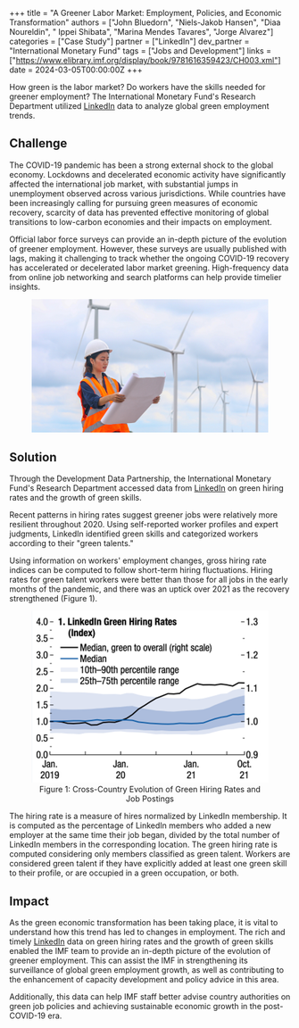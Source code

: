 +++
title = "A Greener Labor Market: Employment, Policies, and Economic Transformation"
authors = ["John Bluedorn", "Niels-Jakob Hansen", "Diaa Noureldin", " Ippei Shibata", "Marina Mendes Tavares", "Jorge Alvarez"]
categories = ["Case Study"]
partner = ["LinkedIn"]
dev_partner = "International Monetary Fund"
tags = ["Jobs and Development"]
links = ["https://www.elibrary.imf.org/display/book/9781616359423/CH003.xml"] 
date = 2024-03-05T00:00:00Z
+++

How green is the labor market? Do workers have the skills needed for greener employment? The International Monetary Fund's Research Department utilized [LinkedIn](https://economicgraph.linkedin.com/) data to analyze global green employment trends.


## Challenge

The COVID-19 pandemic has been a strong external shock to the global economy. Lockdowns and decelerated economic activity have significantly affected the international job market, with substantial jumps in unemployment observed across various jurisdictions. While countries have been increasingly calling for pursuing green measures of economic recovery, scarcity of data has prevented effective monitoring of global transitions to low-carbon economies and their impacts on employment.

Official labor force surveys can provide an in-depth picture of the evolution of greener employment. However, these surveys are usually published with lags, making it challenging to track whether the ongoing COVID-19 recovery has accelerated or decelerated labor market greening. High-frequency data from online job networking and search platforms can help provide timelier insights.

<figure align="center"">
    <img src="greener-labor-market_thumbnail.png"/>
</figure>

## Solution

Through the Development Data Partnership, the International Monetary Fund's Research Department accessed data from [LinkedIn](www.linkedin.com) on green hiring rates and the growth of green skills. 

Recent patterns in hiring rates suggest greener jobs were relatively more resilient throughout 2020. Using self-reported worker profiles and expert judgments, LinkedIn identified green skills and categorized workers according to their "green talents."

Using information on workers' employment changes, gross hiring rate indices can be computed to follow short-term hiring fluctuations. Hiring rates for green talent workers were better than those for all jobs in the early months of the pandemic, and there was an uptick over 2021 as the recovery strengthened (Figure 1).

<figure align="center">
    <img src="greener-labor-market_figure1.png" width=500px>

<figcaption> <center> Figure 1: Cross-Country Evolution of Green Hiring Rates and Job Postings </center></figcaption>

 
 </figure>

The hiring rate is a measure of hires normalized by LinkedIn membership. It is computed as the percentage of LinkedIn members who added a new employer at the same time their job began, divided by the total number of LinkedIn members in the corresponding location. The green hiring rate is computed considering only members classified as green talent. Workers are considered green talent if they have explicitly added at least one green skill to their profile, or are occupied in a green occupation, or both.


## Impact

As the green economic transformation has been taking place, it is vital to understand how this trend has led to changes in employment. The rich and timely [LinkedIn](https://economicgraph.linkedin.com/) data on green hiring rates and the growth of green skills enabled the IMF team to provide an in-depth picture of the evolution of greener employment. This can assist the IMF in strengthening its surveillance of global green employment growth, as well as contributing to the enhancement of capacity development and policy advice in this area. 

Additionally, this data can help IMF staff better advise country authorities on green job policies and achieving sustainable economic growth in the post-COVID-19 era.
